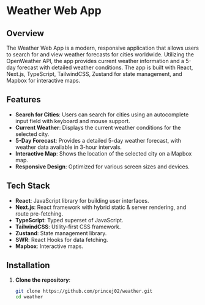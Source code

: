 # Weather Web App

## Overview

The Weather Web App is a modern, responsive application that allows users to search for and view weather forecasts for cities worldwide. Utilizing the OpenWeather API, the app provides current weather information and a 5-day forecast with detailed weather conditions. The app is built with React, Next.js, TypeScript, TailwindCSS, Zustand for state management, and Mapbox for interactive maps.

## Features

- **Search for Cities**: Users can search for cities using an autocomplete input field with keyboard and mouse support.
- **Current Weather**: Displays the current weather conditions for the selected city.
- **5-Day Forecast**: Provides a detailed 5-day weather forecast, with weather data available in 3-hour intervals.
- **Interactive Map**: Shows the location of the selected city on a Mapbox map.
- **Responsive Design**: Optimized for various screen sizes and devices.


## Tech Stack

- **React**: JavaScript library for building user interfaces.
- **Next.js**: React framework with hybrid static & server rendering, and route pre-fetching.
- **TypeScript**: Typed superset of JavaScript.
- **TailwindCSS**: Utility-first CSS framework.
- **Zustand**: State management library.
- **SWR**: React Hooks for data fetching.
- **Mapbox**: Interactive maps.

## Installation

1. **Clone the repository**:
   ```sh
   git clone https://github.com/princej02/weather.git
   cd weather

